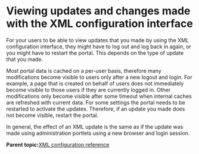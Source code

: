 # Viewing updates and changes made with the XML configuration interface

For your users to be able to view updates that you made by using the XML configuration interface, they might have to log out and log back in again, or you might have to restart the portal. This depends on the type of update that you made.

Most portal data is cached on a per-user basis, therefore many modifications become visible to users only after a new logout and login. For example, a page that is created on behalf of users does not immediately become visible to those users if they are currently logged in. Other modifications only become visible after some timeout when internal caches are refreshed with current data. For some settings the portal needs to be restarted to activate the updates. Therefore, if an update you made does not become visible, restart the portal.

In general, the effect of an XML update is the same as if the update was made using administration portlets using a new browser and login session.

**Parent topic:**[XML configuration reference](../admin-system/adxmlref.md)

